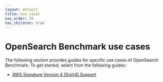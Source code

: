 ```yaml
---
layout: default
title: Use cases
nav_order: 70
has_children: true
---
```


# OpenSearch Benchmark use cases

The following section provides guides for specific use cases of OpenSearch Benchmark. To get started, select from the following guides:

- [AWS Signature Version 4 (SigV4) Support]({{site.url}}{{site.baseurl}}/benchmark/guides/sigv4-support/)

